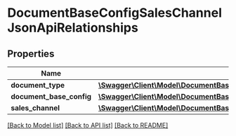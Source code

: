 # DocumentBaseConfigSalesChannelJsonApiRelationships

## Properties
Name | Type | Description | Notes
------------ | ------------- | ------------- | -------------
**document_type** | [**\Swagger\Client\Model\DocumentBaseConfigSalesChannelJsonApiRelationshipsDocumentType**](DocumentBaseConfigSalesChannelJsonApiRelationshipsDocumentType.md) |  | [optional] 
**document_base_config** | [**\Swagger\Client\Model\DocumentBaseConfigSalesChannelJsonApiRelationshipsDocumentBaseConfig**](DocumentBaseConfigSalesChannelJsonApiRelationshipsDocumentBaseConfig.md) |  | [optional] 
**sales_channel** | [**\Swagger\Client\Model\DocumentBaseConfigSalesChannelJsonApiRelationshipsSalesChannel**](DocumentBaseConfigSalesChannelJsonApiRelationshipsSalesChannel.md) |  | [optional] 

[[Back to Model list]](../../README.md#documentation-for-models) [[Back to API list]](../../README.md#documentation-for-api-endpoints) [[Back to README]](../../README.md)

